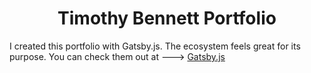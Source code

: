 <h1 align="center">
  Timothy Bennett Portfolio
</h1>

I created this portfolio with Gatsby.js. The ecosystem feels great for its purpose. You can check them out at ---> <a href="https://www.gatsbyjs.org">Gatsby.js</a>
